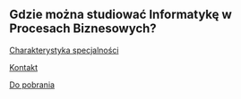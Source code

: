 ## Gdzie można studiować Informatykę w Procesach Biznesowych?

[Charakterystyka specjalności](./preferences.md)

[Kontakt](./contact.md)

[Do pobrania](./downloads.md)
